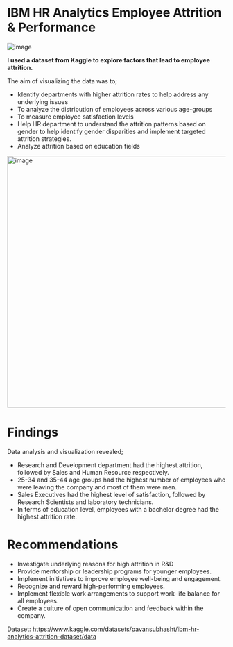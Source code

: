 # IBM HR Analytics Employee Attrition & Performance
![image](https://github.com/pnjambi/PowerBi_HRAnalytics/assets/113362256/f5bebbbb-27e6-45b2-b603-21d947d592e2)


**I used a dataset from Kaggle to explore factors that lead to employee attrition.**

The aim of visualizing the data was to; 
* Identify departments with higher attrition rates to help address any underlying issues
* To analyze the distribution of employees across various age-groups
* To measure employee satisfaction levels
* Help HR department to understand the attrition patterns based on gender to help identify gender disparities and implement targeted attrition strategies. 
* Analyze attrition based on education fields

<img width="581" alt="image" src="https://github.com/pnjambi/PowerBi_HRAnalytics/assets/113362256/e41864a5-c5eb-40cb-849b-26ad01c37f62">

# Findings

Data analysis and visualization revealed;
* Research and Development department had the highest attrition, followed by Sales and Human Resource respectively. 
* 25-34 and 35-44 age groups had the highest number of employees who were leaving the company and most of them were men.
* Sales Executives had the highest level of satisfaction, followed by Research Scientists and laboratory technicians.
* In terms of education level, employees with a bachelor degree had the highest attrition rate. 
 
# Recommendations
* Investigate underlying reasons for high attrition in R&D
* Provide mentorship or leadership programs for younger employees.
* Implement initiatives to improve employee well-being and engagement.
* Recognize and reward high-performing employees.
* Implement flexible work arrangements to support work-life balance for all employees.
* Create a culture of open communication and feedback within the company.

Dataset: https://www.kaggle.com/datasets/pavansubhasht/ibm-hr-analytics-attrition-dataset/data

